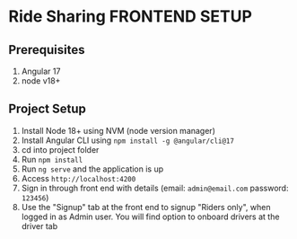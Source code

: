 # Ride Sharing FRONTEND SETUP

## Prerequisites
1. Angular 17
2. node v18+

## Project Setup
1. Install Node 18+ using NVM (node version manager)
2. Install Angular CLI using `npm install -g @angular/cli@17`
3. cd into project folder
4. Run `npm install`
5. Run `ng serve` and the application is up
6. Access `http://localhost:4200`
7. Sign in through front end with details (email: `admin@email.com` password: `123456`)
8. Use the "Signup" tab at the front end to signup "Riders only", when logged in as Admin user. You will find option to onboard drivers at the driver tab


